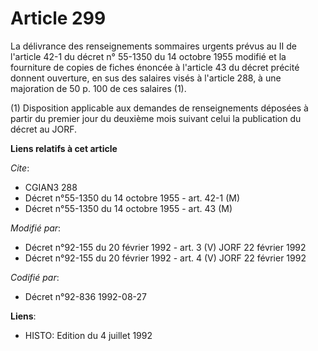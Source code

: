# Article 299

La délivrance des renseignements sommaires urgents prévus au II de l'article 42-1 du décret n° 55-1350 du 14 octobre 1955
modifié et la fourniture de copies de fiches énoncée à l'article 43 du décret précité donnent ouverture, en sus des salaires
visés à l'article 288, à une majoration de 50 p. 100 de ces salaires (1).

(1) Disposition applicable aux demandes de renseignements déposées à partir du premier jour du deuxième mois suivant celui la
publication du décret au JORF.

**Liens relatifs à cet article**

_Cite_:

  - CGIAN3 288
  - Décret n°55-1350 du 14 octobre 1955 - art. 42-1 (M)
  - Décret n°55-1350 du 14 octobre 1955 - art. 43 (M)

_Modifié par_:

  - Décret n°92-155 du 20 février 1992 - art. 3 (V) JORF 22 février 1992
  - Décret n°92-155 du 20 février 1992 - art. 4 (V) JORF 22 février 1992

_Codifié par_:

  - Décret n°92-836 1992-08-27

**Liens**:

  - HISTO: Edition du 4 juillet 1992
